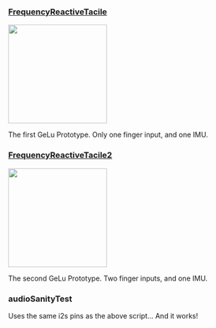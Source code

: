 <h3><a href="https://github.com/DillonSimeone/Gestolumina/tree/main/Arduino%20Code/FrequencyReactiveTacile">FrequencyReactiveTacile</a></h3>
<img src="https://github.com/DillonSimeone/Gestolumina/blob/main/images/Gestolumina/Gesloumina.jpg" style="width: 200px;"> 
<p>The first GeLu Prototype. Only one finger input, and one IMU.</p>

<h3><a href="https://github.com/DillonSimeone/Gestolumina/tree/main/Arduino%20Code/FrequencyReactiveTacile2">FrequencyReactiveTacile2</a></h3>
<img src="https://github.com/DillonSimeone/Gestolumina/blob/main/images/Gestolumina/Prototype2Wearable.jpg" style="height: 200px;"> 
<p>The second GeLu Prototype. Two finger inputs, and one IMU.</p>

<h3>audioSanityTest</h3>
<p>Uses the same i2s pins as the above script... And it works!</p>

